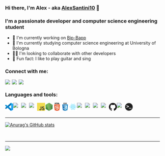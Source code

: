 ### Hi there, I'm Alex - aka [AlexSantini10][website] :wave:
 
### I'm a passionate developer and computer science engineering student

- :telescope: I'm currently working on [Bip-Bapp][work]
- :blue_book: I'm currently studying computer science engineering at University of Bologna
- :dancing_men: I'm looking to collaborate with other developers
- :guitar: Fun fact: I like to play guitar and sing

### Connect with me:

[<img align="left" width="22px" src="https://seeklogo.com/images/D/discord-logo-134E148657-seeklogo.com.png" />][discord]
[<img align="left" width="22px" src="https://www.vectorlogo.zone/logos/linkedin/linkedin-icon.svg" />][linkedin]
[<img align="left" width="22px" src="https://upload.wikimedia.org/wikipedia/commons/7/7e/Gmail_icon_%282020%29.svg" />][gmail]

<br />

### Languages and tools:

[<img align="left" width="26px" src="https://raw.githubusercontent.com/github/explore/80688e429a7d4ef2fca1e82350fe8e3517d3494d/topics/visual-studio-code/visual-studio-code.png" />][vscode]
[<img align="left" width="26px" src="https://github.com/abranhe/programming-languages-logos/blob/master/src/cpp/cpp.svg" />][cpp]
[<img align="left" width="26px" src="https://github.com/abranhe/programming-languages-logos/blob/master/src/c/c.svg" />][c]
[<img align="left" width="26px" src="https://github.com/abranhe/programming-languages-logos/blob/master/src/python/python.png" />][python]
[<img align="left" width="26px" src="https://raw.githubusercontent.com/github/explore/80688e429a7d4ef2fca1e82350fe8e3517d3494d/topics/javascript/javascript.png" />][javascript]
[<img align="left" width="26px" src="https://raw.githubusercontent.com/github/explore/80688e429a7d4ef2fca1e82350fe8e3517d3494d/topics/nodejs/nodejs.png" />][nodejs]
[<img align="left" width="26px" src="https://raw.githubusercontent.com/github/explore/80688e429a7d4ef2fca1e82350fe8e3517d3494d/topics/html/html.png" />][html]
[<img align="left" width="26px" src="https://raw.githubusercontent.com/github/explore/80688e429a7d4ef2fca1e82350fe8e3517d3494d/topics/css/css.png" />][css]
[<img align="left" width="26px" src="https://raw.githubusercontent.com/github/explore/80688e429a7d4ef2fca1e82350fe8e3517d3494d/topics/react/react.png" />][react]
[<img align="left" width="26px" src="https://cdn.jsdelivr.net/gh/devicons/devicon/icons/php/php-original.svg" />][php]
[<img align="left" width="26px" src="https://cdn.jsdelivr.net/gh/devicons/devicon/icons/mysql/mysql-original-wordmark.svg" />][mysql]
[<img align="left" width="26px" src="https://cdn.jsdelivr.net/gh/devicons/devicon/icons/mongodb/mongodb-original-wordmark.svg" />][mongodb]
[<img align="left" width="26px" src="https://cdn.jsdelivr.net/gh/devicons/devicon/icons/git/git-plain.svg" />][git]
[<img align="left" width="26px" src="https://raw.githubusercontent.com/github/explore/78df643247d429f6cc873026c0622819ad797942/topics/github/github.png" />][github]
[<img align="left" width="26px" src="https://cdn.jsdelivr.net/gh/devicons/devicon/icons/bash/bash-original.svg" />][bash]
[<img align="left" width="26px" src="https://raw.githubusercontent.com/github/explore/80688e429a7d4ef2fca1e82350fe8e3517d3494d/topics/terminal/terminal.png" />][terminal]


<br />
<br />

---

[![Anurag's GitHub stats](https://github-readme-stats.vercel.app/api?username=AlexSantini10&show_icons=true&count_private=true)][website]

<br />

---

<img src="https://wakatime.com/share/@89a708c5-27da-4173-adcb-66f00af76157/1ac2c79d-7413-46a5-872c-6252aa7a0228.svg" height="380" />

[website]: https://github.com/AlexSantini10

[work]: https://github.com/AlexSantini10/bip-bapp-bozza

[discord]: https://discord.gg/Ss8SRPGZck
[linkedin]: https://www.linkedin.com/in/alex-santini-1555951b3/
[gmail]: mailto:alexsantini.as@gmail.com

[//]: tools
[vscode]: https://code.visualstudio.com/
[cpp]: https://www.cplusplus.com/
[c]: https://devdocs.io/c/
[python]: https://www.python.org/doc/
[javascript]: https://devdocs.io/javascript/
[nodejs]: https://nodejs.org/it/docs/
[html]: https://webplatform.github.io/docs/html/
[css]: https://devdocs.io/css/
[react]: https://it.reactjs.org/
[php]: https://www.php.net/manual/en/
[mysql]: https://www.mysql.com/it/
[mongodb]: https://www.mongodb.com/
[git]: https://git-scm.com/
[github]: https://github.com/AlexSantini10
[bash]: https://devdocs.io/bash/
[terminal]: https://github.com/AlexSantini10
